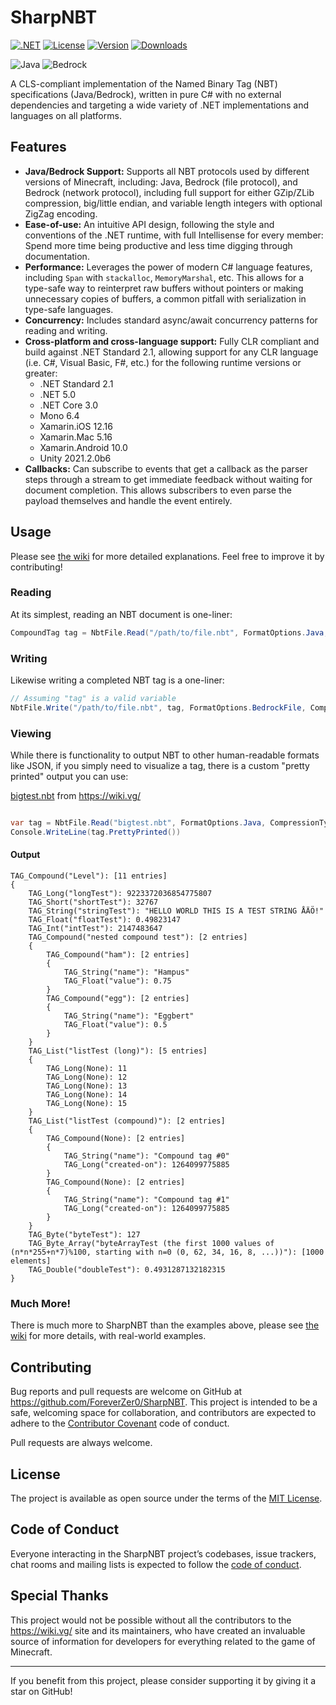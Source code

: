 # SharpNBT

[![.NET](https://github.com/ForeverZer0/SharpNBT/actions/workflows/dotnet.yml/badge.svg)](https://github.com/ForeverZer0/SharpNBT/actions/workflows/dotnet.yml)
[![License](https://img.shields.io/github/license/ForeverZer0/SharpNBT)](https://opensource.org/licenses/MIT)
[![Version](https://img.shields.io/nuget/v/SharpNBT.svg)](https://nuget.org/packages/SharpNBT)
[![Downloads](https://img.shields.io/nuget/dt/SharpNBT)](https://www.nuget.org/packages/SharpNBT)

![Java](https://img.shields.io/badge/Minecraft-Java-brightgreen)
![Bedrock](https://img.shields.io/badge/Minecraft-Bedrock-blue)

A CLS-compliant implementation of the Named Binary Tag (NBT) specifications (Java/Bedrock), written in pure C# with no external dependencies and targeting a wide variety of .NET implementations and languages on all platforms.

## Features

* **Java/Bedrock Support:** Supports all NBT protocols used by different versions of Minecraft, including: Java, Bedrock (file protocol), and Bedrock (network protocol), including full support for either GZip/ZLib compression, big/little endian, and variable length integers with optional ZigZag encoding.
* **Ease-of-use:** An intuitive API design, following the style and conventions of the .NET runtime, with full Intellisense for every member: Spend more time being productive and less time digging through documentation.
* **Performance:**  Leverages the power of modern C# language features, including `Span` with `stackalloc`, `MemoryMarshal`, etc. This allows for a type-safe way to reinterpret raw buffers without pointers or making unnecessary copies of buffers, a common pitfall with serialization in type-safe languages.
* **Concurrency:** Includes standard async/await concurrency patterns for reading and writing.
* **Cross-platform and cross-language support:** Fully CLR compliant and build against .NET Standard 2.1, allowing support for any CLR language (i.e. C#, Visual Basic, F#, etc.) for the following runtime versions or greater:
    * .NET Standard 2.1
    * .NET 5.0
    * .NET Core 3.0
    * Mono 6.4
    * Xamarin.iOS 12.16
    * Xamarin.Mac 5.16
    * Xamarin.Android 10.0
    * Unity 2021.2.0b6
* **Callbacks:** Can subscribe to events that get a callback as the parser steps through a stream to get immediate feedback without waiting for document completion. This allows subscribers to even parse the payload themselves and handle the event entirely.

## Usage

Please see [the wiki](https://github.com/ForeverZer0/SharpNBT/wiki) for more detailed explanations. Feel free to improve it by contributing!

### Reading

At its simplest, reading an NBT document is one-liner:

```csharp
CompoundTag tag = NbtFile.Read("/path/to/file.nbt", FormatOptions.Java, CompressionType.AutoDetect);
```
### Writing

Likewise writing a completed NBT tag is a one-liner:
```csharp
// Assuming "tag" is a valid variable
NbtFile.Write("/path/to/file.nbt", tag, FormatOptions.BedrockFile, CompressionType.ZLib);
```

### Viewing

While there is functionality to output NBT to other human-readable formats like JSON, if you simply need to visualize a tag, there is a custom "pretty printed" output you can use:

[bigtest.nbt](https://raw.github.com/Dav1dde/nbd/master/test/bigtest.nbt) from https://wiki.vg/

```csharp

var tag = NbtFile.Read("bigtest.nbt", FormatOptions.Java, CompressionType.GZip);
Console.WriteLine(tag.PrettyPrinted())
```

#### Output

```
TAG_Compound("Level"): [11 entries]
{
    TAG_Long("longTest"): 9223372036854775807
    TAG_Short("shortTest"): 32767
    TAG_String("stringTest"): "HELLO WORLD THIS IS A TEST STRING ÅÄÖ!"
    TAG_Float("floatTest"): 0.49823147
    TAG_Int("intTest"): 2147483647
    TAG_Compound("nested compound test"): [2 entries]
    {
        TAG_Compound("ham"): [2 entries]
        {
            TAG_String("name"): "Hampus"
            TAG_Float("value"): 0.75
        }
        TAG_Compound("egg"): [2 entries]
        {
            TAG_String("name"): "Eggbert"
            TAG_Float("value"): 0.5
        }
    }
    TAG_List("listTest (long)"): [5 entries]
    {
        TAG_Long(None): 11
        TAG_Long(None): 12
        TAG_Long(None): 13
        TAG_Long(None): 14
        TAG_Long(None): 15
    }
    TAG_List("listTest (compound)"): [2 entries]
    {
        TAG_Compound(None): [2 entries]
        {
            TAG_String("name"): "Compound tag #0"
            TAG_Long("created-on"): 1264099775885
        }
        TAG_Compound(None): [2 entries]
        {
            TAG_String("name"): "Compound tag #1"
            TAG_Long("created-on"): 1264099775885
        }
    }
    TAG_Byte("byteTest"): 127
    TAG_Byte_Array("byteArrayTest (the first 1000 values of (n*n*255+n*7)%100, starting with n=0 (0, 62, 34, 16, 8, ...))"): [1000 elements]
    TAG_Double("doubleTest"): 0.4931287132182315
}
```

### Much More!

There is much more to SharpNBT than the examples above, please see [the wiki](https://github.com/ForeverZer0/SharpNBT/wiki) for more details, with real-world examples.

## Contributing

Bug reports and pull requests are welcome on GitHub at https://github.com/ForeverZer0/SharpNBT. This project is intended to be a safe, welcoming space for collaboration, and contributors are expected to adhere to the [Contributor Covenant](http://contributor-covenant.org) code of conduct.

Pull requests are always welcome.

## License

The project is available as open source under the terms of the [MIT License](https://opensource.org/licenses/MIT).

## Code of Conduct

Everyone interacting in the SharpNBT project’s codebases, issue trackers, chat rooms and mailing lists is expected to follow the [code of conduct](https://github.com/ForeverZer0/SharpNBT/blob/master/CODE_OF_CONDUCT.md).

## Special Thanks

This project would not be possible without all the contributors to the https://wiki.vg/ site and its maintainers, who have created an invaluable source of information for developers for everything related to the game of Minecraft.

---

If you benefit from this project, please consider supporting it by giving it a star on GitHub!